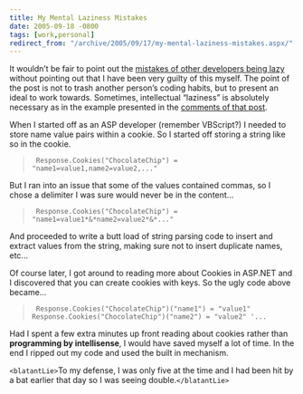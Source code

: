 ```yaml
---
title: My Mental Laziness Mistakes
date: 2005-09-18 -0800
tags: [work,personal]
redirect_from: "/archive/2005/09/17/my-mental-laziness-mistakes.aspx/"
---
```


It wouldn’t be fair to point out the [mistakes of other developers being
lazy](https://haacked.com/archive/2005/09/18/be-lazy-but-not-intellectually-lazy.aspx/) without pointing
out that I have been very guilty of this myself. The point of the post
is not to trash another person’s coding habits, but to present an ideal
to work towards. Sometimes, intellectual “laziness” is absolutely
necessary as in the example presented in the [comments of that
post](https://haacked.com/archive/2005/09/18/be-lazy-but-not-intellectually-lazy.aspx/#dsq-747512997).

When I started off as an ASP developer (remember VBScript?) I needed to
store name value pairs within a cookie. So I started off storing a
string like so in the cookie.

> ` Response.Cookies("ChocolateChip") = "name1=value1,name2=value2,..."`

But I ran into an issue that some of the values contained commas, so I
chose a delimiter I was sure would never be in the content...

> ` Response.Cookies("ChocolateChip") = "name1=value1*&*name2=value2*&*..."`

And proceeded to write a butt load of string parsing code to insert and
extract values from the string, making sure not to insert duplicate
names, etc...

Of course later, I got around to reading more about Cookies in ASP.NET
and I discovered that you can create cookies with keys. So the ugly code
above became...

> ` Response.Cookies("ChocolateChip")("name1") = "value1" Response.Cookies("ChocolateChip")("name2") = "value2" '...`

Had I spent a few extra minutes up front reading about cookies rather
than **programming by intellisense**, I would have saved myself a lot of
time. In the end I ripped out my code and used the built in mechanism.

`<blatantLie>`To my defense, I was only five at the time and I had been
hit by a bat earlier that day so I was seeing double.`</blatantLie>`

